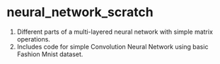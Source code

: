 # neural_network_scratch
1. Different parts of a multi-layered neural network with simple matrix operations.
2. Includes code for simple Convolution Neural Network using basic Fashion Mnist dataset.

